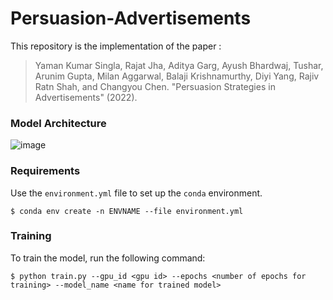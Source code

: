 # Persuasion-Advertisements

This repository is the implementation of the paper :
> Yaman Kumar Singla, Rajat Jha, Aditya Garg, Ayush Bhardwaj, Tushar, Arunim Gupta, Milan Aggarwal, Balaji Krishnamurthy, Diyi Yang, Rajiv Ratn Shah, and Changyou Chen. "Persuasion Strategies in Advertisements" (2022).

### Model Architecture
![image](https://github.com/midas-research/persuasion-advertisements/blob/advise-code/ADVISE-CODE/model/Persuasion%20Arch%20Diag.png)

### Requirements
Use the `environment.yml` file to set up the `conda` environment.
```
$ conda env create -n ENVNAME --file environment.yml
```
### Training
To train the model, run the following command:
```
$ python train.py --gpu_id <gpu id> --epochs <number of epochs for training> --model_name <name for trained model>
```
